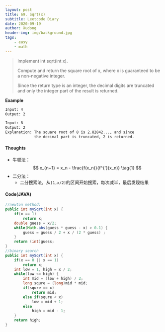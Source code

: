 ```yaml
---
layout: post
title: 69. Sqrt(x)
subtitle: Leetcode Diary
date: 2020-09-19
author: Xudong
header-img: img/background.jpg
tags: 
    - easy
    - math
---
```


>Implement int sqrt(int x).
>
>Compute and return the square root of x, where x is guaranteed to be a non-negative integer.
>
>Since the return type is an integer, the decimal digits are truncated and only the integer part of the result is returned.

**Example**

```bash
Input: 4
Output: 2

Input: 8
Output: 2
Explanation: The square root of 8 is 2.82842..., and since 
             the decimal part is truncated, 2 is returned.
```

#### Thoughts

- 牛顿法：
$$
x_{n+1} = x_n - \frac{f(x_n)}{f^{'}(x_n)}  \tag{1}
$$
- 二分法：
  - 二分搜索法，从`[1,x/2]`的区间开始搜索，每次减半，最后发现结果
#### Code(JAVA)

```java
//newton method:
public int mySqrt(int x) {
    if(x == 1)
        return x;
    double guess = x/2;
    while(Math.abs(guess * guess - x) > 0.1) {
        guess = guess / 2 + x / (2 * guess) ;
    }
    return (int)guess;
}
//binary search 
public int mySqrt(int x) {
    if(x == 0 || x == 1)
        return x;
    int low = 1, high = x / 2;
    while(low <= high) {
        int mid = (low + high) / 2;
        long squre = (long)mid * mid;
        if(squre == x)
            return mid;
        else if(squre < x)
            low = mid + 1;
        else
            high = mid - 1;
    }
    return high;
}
```


<script type="text/javascript" src="https://xudongliuharold.github.io/js/latex-math.js?config=default"></script>
